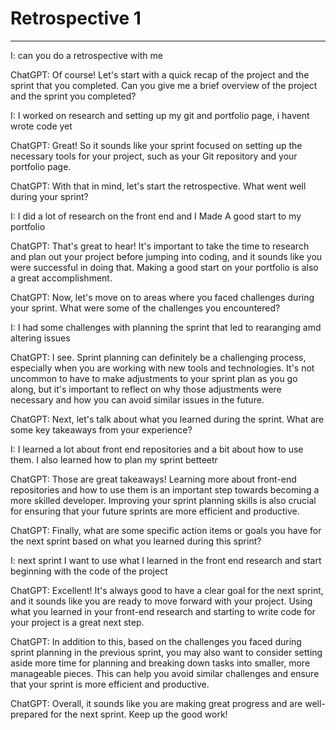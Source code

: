 # Retrospective 1
***

I: can you do a retrospective with me

ChatGPT: Of course! Let's start with a quick recap of the project and the sprint that you completed. Can you give me a brief overview of the project and the sprint you completed?

I: I worked on research and setting up my git and portfolio page, i havent wrote code yet

ChatGPT: Great! So it sounds like your sprint focused on setting up the necessary tools for your project, such as your Git repository and your portfolio page.

ChatGPT: With that in mind, let's start the retrospective. What went well during your sprint?

I: I did a lot of research on the front end and I Made A good start to my portfolio

ChatGPT: That's great to hear! It's important to take the time to research and plan out your project before jumping into coding, and it sounds like you were successful in doing that. Making a good start on your portfolio is also a great accomplishment.

ChatGPT: Now, let's move on to areas where you faced challenges during your sprint. What were some of the challenges you encountered?

I: I had some challenges with planning the sprint that led to rearanging amd altering issues

ChatGPT: I see. Sprint planning can definitely be a challenging process, especially when you are working with new tools and technologies. It's not uncommon to have to make adjustments to your sprint plan as you go along, but it's important to reflect on why those adjustments were necessary and how you can avoid similar issues in the future.

ChatGPT: Next, let's talk about what you learned during the sprint. What are some key takeaways from your experience?

I: I learned a lot about front end repositories and a bit about how to use them. I also learned how to plan my sprint betteetr

ChatGPT: Those are great takeaways! Learning more about front-end repositories and how to use them is an important step towards becoming a more skilled developer. Improving your sprint planning skills is also crucial for ensuring that your future sprints are more efficient and productive.

ChatGPT: Finally, what are some specific action items or goals you have for the next sprint based on what you learned during this sprint?

I: next sprint I want to use what I learned in the front end research and start beginning with the code of the project

ChatGPT: Excellent! It's always good to have a clear goal for the next sprint, and it sounds like you are ready to move forward with your project. Using what you learned in your front-end research and starting to write code for your project is a great next step.

ChatGPT: In addition to this, based on the challenges you faced during sprint planning in the previous sprint, you may also want to consider setting aside more time for planning and breaking down tasks into smaller, more manageable pieces. This can help you avoid similar challenges and ensure that your sprint is more efficient and productive.

ChatGPT: Overall, it sounds like you are making great progress and are well-prepared for the next sprint. Keep up the good work!
